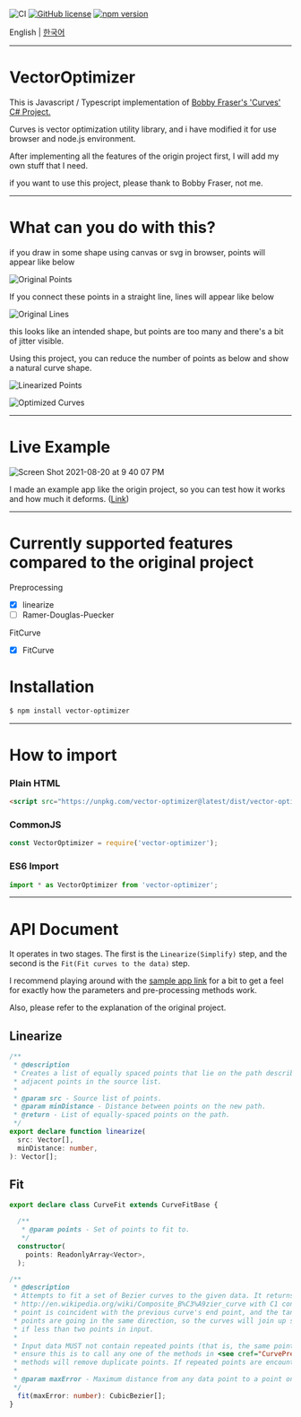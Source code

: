 ![CI](https://github.com/winetree94/VanillaRecyclerView/workflows/CI/badge.svg?branch=master)
[![GitHub license](https://img.shields.io/github/license/winetree94/VectorOptimizer)](https://github.com/winetree94/VectorOptimizer/blob/master/LICENSE)
[![npm version](https://badge.fury.io/js/vector-optimizer.svg)](https://badge.fury.io/js/vector-optimizer)

English | [한국어](https://github.com/winetree94/VectorOptimizer/blob/master/readme/readme-ko.md)

---

# VectorOptimizer

This is Javascript / Typescript implementation of [Bobby Fraser's 'Curves' C# Project.](https://gitlab.com/burningmime/curves)

Curves is vector optimization utility library, and i have modified it for use browser and node.js environment.

After implementing all the features of the origin project first, I will add my own stuff that I need.

if you want to use this project, please thank to Bobby Fraser, not me.

---

# What can you do with this?

if you draw in some shape using canvas or svg in browser, points will appear like below

![Original Points](https://user-images.githubusercontent.com/51369962/155883128-315afbb4-f179-4391-80a7-91b9b64fb8ba.png)

If you connect these points in a straight line, lines will appear like below

![Original Lines](https://user-images.githubusercontent.com/51369962/155883127-f34fffd8-8aaa-4a9a-bc26-b8aa5f2fc82e.png)

this looks like an intended shape, but points are too many and there's a bit of jitter visible.

Using this project, you can reduce the number of points as below and show a natural curve shape.

![Linearized Points](https://user-images.githubusercontent.com/51369962/155883126-8cb76bec-7a48-4378-91c0-5515f1767781.png)

![Optimized Curves](https://user-images.githubusercontent.com/51369962/155883123-888eb0a2-8bb2-4034-93df-03088a4651a7.png)

---

# Live Example

![Screen Shot 2021-08-20 at 9 40 07 PM](https://user-images.githubusercontent.com/51369962/130234610-044bc079-2d4a-42a5-a60d-268c92103370.png)

I made an example app like the origin project, so you can test how it works and how much it deforms. ([Link](https://winetree94.github.io/VectorOptimizer))

---

# Currently supported features compared to the original project

Preprocessing
- [x] linearize
- [ ] Ramer-Douglas-Puecker

FitCurve
- [x] FitCurve

# Installation

```bash
$ npm install vector-optimizer
```

---

# How to import

### Plain HTML

```html
<script src="https://unpkg.com/vector-optimizer@latest/dist/vector-optimizer.min.js"></script>
```

### CommonJS

```js
const VectorOptimizer = require('vector-optimizer');
```

### ES6 Import


```js
import * as VectorOptimizer from 'vector-optimizer';
```

---

# API Document

It operates in two stages. The first is the `Linearize(Simplify)` step, and the second is the `Fit(Fit curves to the data)` step.

I recommend playing around with the [sample app link](https://winetree94.github.io/VectorOptimizer) for a bit to get a feel for exactly
how the parameters and pre-processing methods work.

Also, please refer to the explanation of the original project.

## Linearize

```typescript
/**
 * @description
 * Creates a list of equally spaced points that lie on the path described by straight line segments between
 * adjacent points in the source list.
 * 
 * @param src - Source list of points.
 * @param minDistance - Distance between points on the new path.
 * @return - List of equally-spaced points on the path.
 */
export declare function linearize(
  src: Vector[],
  minDistance: number,
): Vector[];
```

## Fit

```typescript
export declare class CurveFit extends CurveFitBase {

  /**
   * @param points - Set of points to fit to.
   */
  constructor(
    points: ReadonlyArray<Vector>,
  );

/**
 * @description
 * Attempts to fit a set of Bezier curves to the given data. It returns a set of curves that form a
 * http://en.wikipedia.org/wiki/Composite_B%C3%A9zier_curve with C1 continuity (that is, each curve's start
 * point is coincident with the previous curve's end point, and the tangent vectors of the start and end
 * points are going in the same direction, so the curves will join up smoothly). Returns an empty array
 * if less than two points in input.
 * 
 * Input data MUST not contain repeated points (that is, the same point twice in succession). The best way to
 * ensure this is to call any one of the methods in <see cref="CurvePreprocess" />, since all three pre-processing
 * methods will remove duplicate points. If repeated points are encountered, unexpected behavior can occur.
 * 
 * @param maxError - Maximum distance from any data point to a point on the generated curve.
 */
  fit(maxError: number): CubicBezier[];
}
```